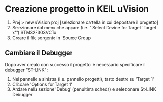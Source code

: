 # Creazione progetto in KEIL uVision
1. Proj > new uVision proj [selezionare cartella in cui depositare il progetto]
2. Selezionare dal menu che appare (i.e. " Select Device for Target 'Target x'") STM32F303VCTx
3. Creare il file sorgente in 'Source Group'

## Cambiare il Debugger 
Dopo aver creato con successo il progetto, è necessario specificare il debugger "ST-LINK":
1. Nel pannello a sinistra (i.e. pannello progetti), tasto destro su 'Target 1'
2. Cliccare 'Options for Target 1'
3. Andare nella sezione 'Debug' (penultima scheda) e selezionare St-LINK Debugger

